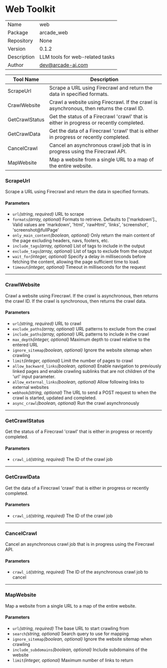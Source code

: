 # Web Toolkit


|             |                |
|-------------|----------------|
| Name        | web |
| Package     | arcade_web |
| Repository  | None   |
| Version     | 0.1.2      |
| Description | LLM tools for web-related tasks  |
| Author      | dev@arcade-ai.com      |


| Tool Name   | Description                                                             |
|-------------|-------------------------------------------------------------------------|
| ScrapeUrl | Scrape a URL using Firecrawl and return the data in specified formats. |
| CrawlWebsite | Crawl a website using Firecrawl. If the crawl is asynchronous, then returns the crawl ID. |
| GetCrawlStatus | Get the status of a Firecrawl 'crawl' that is either in progress or recently completed. |
| GetCrawlData | Get the data of a Firecrawl 'crawl' that is either in progress or recently completed. |
| CancelCrawl | Cancel an asynchronous crawl job that is in progress using the Firecrawl API. |
| MapWebsite | Map a website from a single URL to a map of the entire website. |


### ScrapeUrl
Scrape a URL using Firecrawl and return the data in specified formats.

#### Parameters
- `url`*(string, required)* URL to scrape
- `formats`*(array, optional)* Formats to retrieve. Defaults to ['markdown']., Valid values are 'markdown', 'html', 'rawHtml', 'links', 'screenshot', 'screenshot@fullPage'
- `only_main_content`*(boolean, optional)* Only return the main content of the page excluding headers, navs, footers, etc.
- `include_tags`*(array, optional)* List of tags to include in the output
- `exclude_tags`*(array, optional)* List of tags to exclude from the output
- `wait_for`*(integer, optional)* Specify a delay in milliseconds before fetching the content, allowing the page sufficient time to load.
- `timeout`*(integer, optional)* Timeout in milliseconds for the request

---

### CrawlWebsite
Crawl a website using Firecrawl. If the crawl is asynchronous, then returns the crawl ID.
If the crawl is synchronous, then returns the crawl data.

#### Parameters
- `url`*(string, required)* URL to crawl
- `exclude_paths`*(array, optional)* URL patterns to exclude from the crawl
- `include_paths`*(array, optional)* URL patterns to include in the crawl
- `max_depth`*(integer, optional)* Maximum depth to crawl relative to the entered URL
- `ignore_sitemap`*(boolean, optional)* Ignore the website sitemap when crawling
- `limit`*(integer, optional)* Limit the number of pages to crawl
- `allow_backward_links`*(boolean, optional)* Enable navigation to previously linked pages and enable crawling sublinks that are not children of the 'url' input parameter.
- `allow_external_links`*(boolean, optional)* Allow following links to external websites
- `webhook`*(string, optional)* The URL to send a POST request to when the crawl is started, updated and completed.
- `async_crawl`*(boolean, optional)* Run the crawl asynchronously

---

### GetCrawlStatus
Get the status of a Firecrawl 'crawl' that is either in progress or recently completed.

#### Parameters
- `crawl_id`*(string, required)* The ID of the crawl job

---

### GetCrawlData
Get the data of a Firecrawl 'crawl' that is either in progress or recently completed.

#### Parameters
- `crawl_id`*(string, required)* The ID of the crawl job

---

### CancelCrawl
Cancel an asynchronous crawl job that is in progress using the Firecrawl API.

#### Parameters
- `crawl_id`*(string, required)* The ID of the asynchronous crawl job to cancel

---

### MapWebsite
Map a website from a single URL to a map of the entire website.

#### Parameters
- `url`*(string, required)* The base URL to start crawling from
- `search`*(string, optional)* Search query to use for mapping
- `ignore_sitemap`*(boolean, optional)* Ignore the website sitemap when crawling
- `include_subdomains`*(boolean, optional)* Include subdomains of the website
- `limit`*(integer, optional)* Maximum number of links to return
